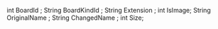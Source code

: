 int BoardId ;
String BoardKindId ;
String Extension ;
int IsImage;
String OriginalName ;
String ChangedName ;
int Size;
